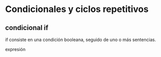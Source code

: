 # Condicionales y ciclos repetitivos
 
## condicional if

if consiste en una condición booleana, seguido de uno o más sentencias.

expresión
 
